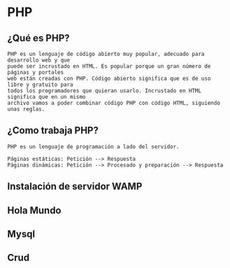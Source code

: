 # PHP
##  ¿Qué es PHP?
    PHP es un lenguaje de código abierto muy popular, adecuado para desarrollo web y que 
    puede ser incrustado en HTML. Es popular porque un gran número de páginas y portales 
    web están creadas con PHP. Código abierto significa que es de uso libre y gratuito para 
    todos los programadores que quieran usarlo. Incrustado en HTML significa que en un mismo
    archivo vamos a poder combinar código PHP con código HTML, siguiendo unas reglas.


##   ¿Como trabaja PHP?
    PHP es un lenguaje de programación a lado del servidor.

    Páginas estáticas: Petición --> Respuesta
    Páginas dinámicas: Petición --> Procesado y preparación --> Respuesta

##   Instalación de servidor WAMP
##   Hola Mundo
##   Mysql
##   Crud
